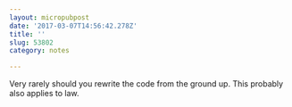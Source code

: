 ```yaml
---
layout: micropubpost
date: '2017-03-07T14:56:42.278Z'
title: ''
slug: 53802
category: notes

---
```


Very rarely should you rewrite the code from the ground up. This probably also applies to law.
